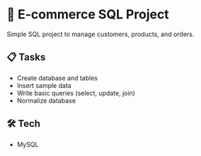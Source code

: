 # 🛒 E-commerce SQL Project

Simple SQL project to manage customers, products, and orders.

## 📋 Tasks
- Create database and tables
- Insert sample data
- Write basic queries (select, update, join)
- Normalize database

## 🛠 Tech
- MySQL
